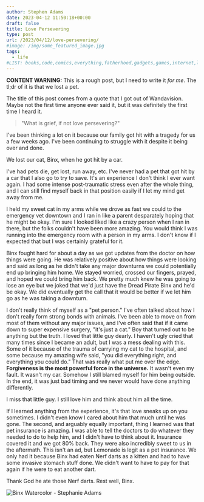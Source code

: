 ```yaml
---
author: Stephen Adams
date: 2023-04-12 11:50:18+00:00
draft: false
title: Love Persevering
type: post
url: /2023/04/12/love-persevering/
#image: /img/some_featured_image.jpg
tags:
  - life
#LIST: books,code,comics,everything,fatherhood,gadgets,games,internet,life,movies,music,nerd,podcasting,politics,random,science,tech,tv,video,work,writing
---
```


**CONTENT WARNING:** This is a rough post, but I need to write it _for me_. The tl;dr of it is that we lost a pet.

The title of this post comes from a quote that I got out of Wandavision. Maybe not the first time anyone ever said it, but it was definitely
the first time I heard it. 

> "What is grief, if not love persevering?"

I've been thinking a lot on it because our family got hit with a tragedy for us a few weeks ago. I've been continuing to struggle with it
despite it being over and done. 

We lost our cat, Binx, when he got hit by a car.

I've had pets die, get lost, run away, etc. I've never had a pet that got hit by a car that I also go to try to save. It's an experience I don't think I ever
want again. I had some intense post-traumatic stress even after the whole thing, and I can still find myself back in that position easily if I let my mind
get away from me.

I held my sweet cat in my arms while we drove as fast we could to the emergency vet downtown and I ran in like a parent desparately hoping
that he might be okay. I'm sure I looked liked like a crazy person when I ran in there, but the folks couldn't have been more amazing. You would think I was
running into the emergency room with a person in my arms. I don't know if I expected that but I was certainly grateful for it.

Binx fought hard for about a day as we got updates from the doctor on how things were going. He was relatively positive about how things were looking and said
as long as he didn't take any major downturns we could potentially end up bringing him home. We stayed worried, crossed our fingers, prayed, and hoped we could
bring him back. We pretty much knew he was going to lose an eye but we joked that we'd just have the Dread Pirate Binx and he'd be okay. We did eventually get the
call that it would be better if we let him go as he was taking a downturn.

I don't really think of myself as a "pet person." I've often talked about how I don't really form strong bonds with animals. I've been able to move on from most
of them without any major issues, and I've often said that if it came down to super expensive surgery, "it's just a cat." Boy that turned out to be anything but
the truth. I loved that little guy dearly. I haven't ugly cried that many times since I became an adult, but I was a mess dealing with this. Some of it because of the 
trauma of carrying my cat to the hospital, and some because my amazing wife said, "you did everything right, and everything you could do." That was really what
put me over the edge. **Forgiveness is the most powerful force in the universe.** It wasn't even my fault. It wasn't my car. Somehow I still blamed myself for
him being outside. In the end, it was just bad timing and we never would have done anything differently.

I miss that little guy. I still love him and think about him all the time. 

If I learned anything from the experience, it's that love sneaks up on you sometimes. I didn't even know I cared about him that much until he was gone. The second,
and arguably equally important, thing I learned was that pet insurance is amazing. I was able to tell the doctors to do whatever they needed to do to help him, and
I didn't have to think about it. Insurance covered it and we got 80% back. They were also incredibly sweet to us in the aftermath. This isn't an ad, but Lemonade is
legit as a pet insurance. We only had it because Binx had eaten Nerf darts as a kitten and had to have some invasive stomach stuff done. We didn't want to have to 
pay for that again if he were to eat another dart.

Thank God he ate those Nerf darts. Rest well, Binx.

![Binx Watercolor - Stephanie Adams](/img/binx_watercolor-resized.jpg "Binx Watercolor by Stephanie Adams")
